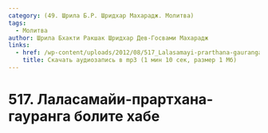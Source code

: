 ```yaml
---
category: (49. Шрила Б.Р. Шридхар Махарадж. Молитва)
tags:
  - Молитва
author: Шрила Бхакти Ракшак Шридхар Дев-Госвами Махарадж
links:
  - href: /wp-content/uploads/2012/08/517_Lalasamayi-prarthana-gauranga-bolite-habe.mp3
    title: Скачать аудиозапись в mp3 (1 мин 10 сек, размер 1 Мб)
---
```


# 517. Лаласамайи-прартхана-гауранга болите хабе

